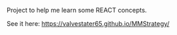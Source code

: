 Project to help me learn some REACT concepts. 

See it here: https://valvestater65.github.io/MMStrategy/

